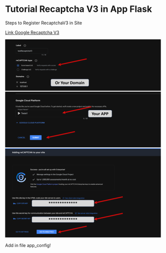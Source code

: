<h1>Tutorial Recaptcha V3 in App Flask</h1>

<p>
    Steps to Register RecaptchaV3 in Site
</p>

<p><a href="https://www.google.com/recaptcha/admin/create?hl=en-us">Link Google Recaptcha V3</a></p>


<img src='./images_tutorial/Image0.png'/>

<img src='./images_tutorial/Image1.png'/>

<img src='./images_tutorial/Image2.png'/>



<p>Add in file app_config!</p>
